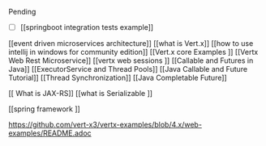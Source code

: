 
Pending 
- [ ] [[springboot integration tests example]]





[[event driven microservices architecture]]
[[what is Vert.x]]
[[how to use intellij in windows for community edition]]
[[Vert.x core Examples ]]
[[Vertx Web Rest Microservice]]
[[vertx web sessions ]]
[[Callable and Futures in Java]]
[[ExecutorService and Thread Pools]]
[[Java Callable and Future Tutorial]]
[[Thread Synchronization]]
[[Java Completable Future]]

[[ What is JAX-RS]]
[[what is Serializable ]]

[[spring framework ]]








https://github.com/vert-x3/vertx-examples/blob/4.x/web-examples/README.adoc